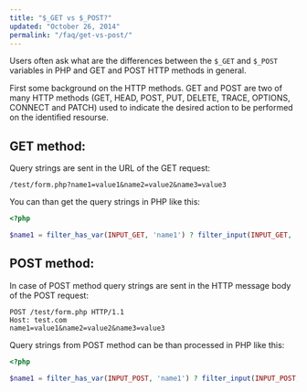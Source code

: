 ```yaml
---
title: "$_GET vs $_POST?"
updated: "October 26, 2014"
permalink: "/faq/get-vs-post/"
---
```


Users often ask what are the differences between the `$_GET` and `$_POST` variables in PHP and GET and POST HTTP methods in general.

First some background on the HTTP methods. GET and POST are two of many HTTP methods (GET, HEAD, POST, PUT, DELETE, TRACE, OPTIONS, CONNECT and PATCH)
used to indicate the desired action to be performed on the identified resourse.

## GET method:

Query strings are sent in the URL of the GET request:

~~~text
/test/form.php?name1=value1&name2=value2&name3=value3
~~~

You can than get the query strings in PHP like this:

~~~php
<?php

$name1 = filter_has_var(INPUT_GET, 'name1') ? filter_input(INPUT_GET, 'name1', FILTER_SANITIZE_STRING) : false;
~~~

## POST method:

In case of POST method query strings are sent in the HTTP message body of the POST request:

~~~text
POST /test/form.php HTTP/1.1
Host: test.com
name1=value1&name2=value2&name3=value3
~~~

Query strings from POST method can be than processed in PHP like this:

~~~php
<?php

$name1 = filter_has_var(INPUT_POST, 'name1') ? filter_input(INPUT_POST, 'name1', FILTER_SANITIZE_STRING) : false;
~~~
